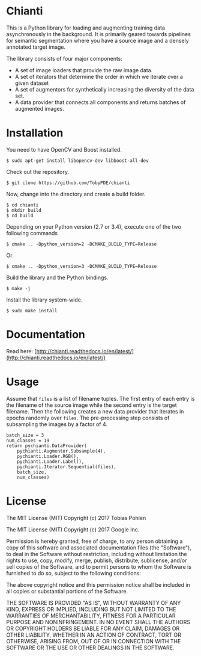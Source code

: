 # Chianti

This is a Python library for loading and augmenting training data asynchronously
in the background. It is primarily geared towards pipelines for semantic 
segmentation where you have a source image and a densely annotated target image.

The library consists of four major components:

* A set of image loaders that provide the raw image data. 
* A set of iterators that determine the order in which we iterate over a given 
  dataset
* A set of augmentors for synthetically increasing the diversity of the data 
  set. 
* A data provider that connects all components and returns batches of augmented 
  images.

# Installation

You need to have OpenCV and Boost installed. 
```
$ sudo apt-get install libopencv-dev libboost-all-dev

```

Check out the repository. 

```
$ git clone https://github.com/TobyPDE/chianti
```

Now, change into the directory and create a build folder.

```
$ cd chianti
$ mkdir build
$ cd build
```

Depending on your Python version (2.7 or 3.4), execute one of the two following 
commands

```
$ cmake .. -Dpython_version=2 -DCMAKE_BUILD_TYPE=Release
```

Or 

```
$ cmake .. -Dpython_version=3 -DCMAKE_BUILD_TYPE=Release
```

Build the library and the Python bindings.

```
$ make -j
```

Install the library system-wide.

```
$ sudo make install
```

# Documentation

Read here: [http://chianti.readthedocs.io/en/latest/](http://chianti.readthedocs.io/en/latest/)

# Usage

Assume that `files` is a list of filename tuples. The first entry of each entry
is the filename of the source image while the second entry is the target 
filename. Then the following creates a new data provider that iterates in 
epochs randomly over `files`. The pre-processing step consists of subsampling 
the images by a factor of 4. 

```
batch_size = 3
num_classes = 19
return pychianti.DataProvider(
    pychianti.Augmentor.Subsample(4),
    pychianti.Loader.RGB(),
    pychianti.Loader.Label(),
    pychianti.Iterator.Sequential(files),
    batch_size,
    num_classes)
```

# License

The MIT License (MIT) Copyright (c) 2017 Tobias Pohlen

The MIT License (MIT) Copyright (c) 2017 Google Inc.

Permission is hereby granted, free of charge, to any person obtaining a copy of
this software and associated documentation files (the "Software"), to deal in
the Software without restriction, including without limitation the rights to
use, copy, modify, merge, publish, distribute, sublicense, and/or sell copies 
of the Software, and to permit persons to whom the Software is furnished to do 
so, subject to the following conditions:

The above copyright notice and this permission notice shall be included in all
copies or substantial portions of the Software.

THE SOFTWARE IS PROVIDED "AS IS", WITHOUT WARRANTY OF ANY KIND, EXPRESS OR
IMPLIED, INCLUDING BUT NOT LIMITED TO THE WARRANTIES OF MERCHANTABILITY, 
FITNESS FOR A PARTICULAR PURPOSE AND NONINFRINGEMENT. IN NO EVENT SHALL THE 
AUTHORS OR COPYRIGHT HOLDERS BE LIABLE FOR ANY CLAIM, DAMAGES OR OTHER 
LIABILITY, WHETHER IN AN ACTION OF CONTRACT, TORT OR OTHERWISE, ARISING FROM, 
OUT OF OR IN CONNECTION WITH THE SOFTWARE OR THE USE OR OTHER DEALINGS IN THE 
SOFTWARE.
